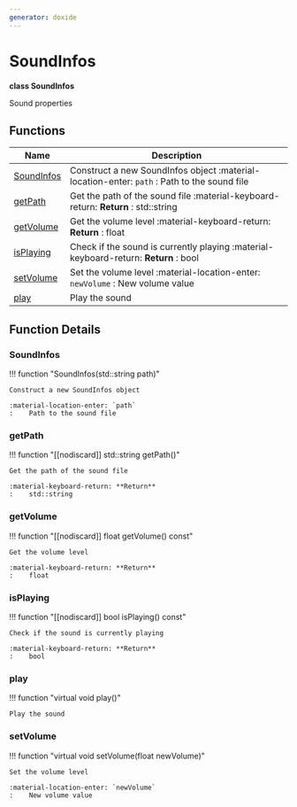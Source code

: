 ```yaml
---
generator: doxide
---
```



# SoundInfos

**class SoundInfos**

Sound properties


## Functions

| Name | Description |
| ---- | ----------- |
| [SoundInfos](#SoundInfos) | Construct a new SoundInfos object :material-location-enter: `path` :    Path to the sound file  |
| [getPath](#getPath) | Get the path of the sound file :material-keyboard-return: **Return** :    std::string  |
| [getVolume](#getVolume) | Get the volume level :material-keyboard-return: **Return** :    float  |
| [isPlaying](#isPlaying) | Check if the sound is currently playing :material-keyboard-return: **Return** :    bool  |
| [setVolume](#setVolume) | Set the volume level :material-location-enter: `newVolume` :    New volume value  |
| [play](#play) | Play the sound  |

## Function Details

### SoundInfos<a name="SoundInfos"></a>
!!! function "SoundInfos(std::string path)"

    Construct a new SoundInfos object
    
    :material-location-enter: `path`
    :    Path to the sound file
    

### getPath<a name="getPath"></a>
!!! function "[[nodiscard]] std::string getPath()"

    Get the path of the sound file
        
    :material-keyboard-return: **Return**
    :    std::string
    

### getVolume<a name="getVolume"></a>
!!! function "[[nodiscard]] float getVolume() const"

    Get the volume level
        
    :material-keyboard-return: **Return**
    :    float
    

### isPlaying<a name="isPlaying"></a>
!!! function "[[nodiscard]] bool isPlaying() const"

    Check if the sound is currently playing
        
    :material-keyboard-return: **Return**
    :    bool
    

### play<a name="play"></a>
!!! function "virtual void play()"

    Play the sound
    

### setVolume<a name="setVolume"></a>
!!! function "virtual void setVolume(float newVolume)"

    Set the volume level
        
    :material-location-enter: `newVolume`
    :    New volume value
    

